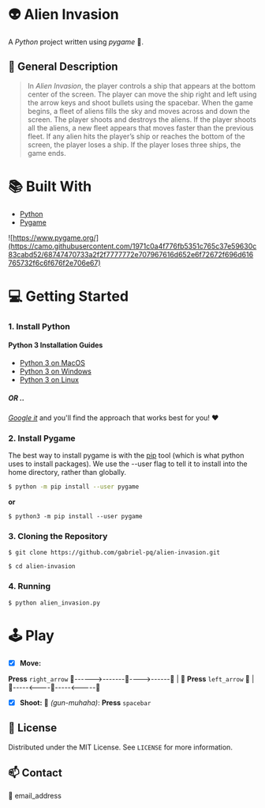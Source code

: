 
  
# :alien:  Alien Invasion    
A  _Python_ project written using _pygame_ :space_invader:.    
    
## :scroll: General Description    
    
  
> In _Alien Invasion_, the player controls a ship that appears at the bottom center of the screen. The player can move the ship right and left using the arrow keys and shoot bullets using the spacebar. When the game begins, a fleet of aliens fills the sky and moves across and down the screen. The player shoots and destroys the aliens. If the player shoots all the aliens, a new fleet appears that moves faster than the previous fleet. If any alien hits the player’s ship or reaches the bottom of the screen, the player loses a ship. If the player loses three ships, the game ends.  
  
# :books: Built With   
  
 - [Python](https://www.python.org/)  
 - [Pygame](https://www.pygame.org/)  
  
![https://www.pygame.org/](https://camo.githubusercontent.com/1971c0a4f776fb5351c765c37e59630c83cabd52/68747470733a2f2f7777772e707967616d652e6f72672f696d616765732f6c6f676f2e706e67)

# :computer: Getting Started
### 1. Install Python
#### Python 3 Installation Guides[](https://docs.python-guide.org/starting/installation/#python-3-installation-guides "Permalink to this headline")

-   [Python 3 on MacOS](https://docs.python-guide.org/starting/install3/osx/#install3-osx)
-   [Python 3 on Windows](https://docs.python-guide.org/starting/install3/win/#install3-windows)
-   [Python 3 on Linux](https://docs.python-guide.org/starting/install3/linux/#install3-linux)
##### OR ..
[_Google it_](http://www/google.co.uk) and you'll find the approach that works best for you! :heart:
### 2. Install Pygame
The best way to install pygame is with the [pip](https://pip.pypa.io/en/stable/) tool (which is what python uses to install packages).  We use the --user flag to tell it to install into the home directory, rather than globally.
```sh
$ python -m pip install --user pygame
```
**or**
```
$ python3 -m pip install --user pygame
```
### 3. Cloning the Repository

```
$ git clone https://github.com/gabriel-pq/alien-invasion.git

$ cd alien-invasion
```

### 4. Running

```
$ python alien_invasion.py
```
# :joystick: Play

 - [x] **Move:**

**Press** `right_arrow` :space_invader:------>-------:space_invader:---->------:space_invader: | :checkered_flag:
**Press** `left_arrow` :checkered_flag: | :space_invader:-----<----:space_invader:-----<-----:space_invader:
- [x] **Shoot:**
:gun: *(gun-muhaha)*: **Press** `spacebar`

## :memo: License
Distributed under the MIT License. See `LICENSE` for more information.

## :mailbox: Contact
:incoming_envelope: email_address
